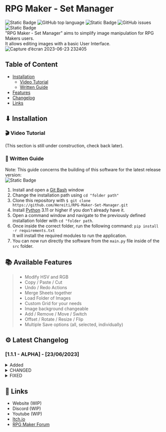 # RPG Maker - Set Manager
![Static Badge](https://img.shields.io/badge/License-LGPL_v3-blue?link=https%3A%2F%2Fwww.gnu.org%2Flicenses%2Flgpl-3.0)
![GitHub top language](https://img.shields.io/github/languages/top/Hereiti/RPG-Maker-Set-Manager)
![Static Badge](https://img.shields.io/badge/Latest_Release-1.1.1-Green)
![GitHub issues](https://img.shields.io/github/issues/Hereiti/RPG-Maker-Set-Manager)
![Static Badge](https://img.shields.io/badge/Itch.io-link-red?link=https%3A%2F%2Fhereiti.itch.io%2Frpg-maker-set-manager)
<br>"RPG Maker - Set Manager" aims to simplify image manipulation for RPG Makers users.
<br>It allows editing images with a basic User Interface.
![Capture d’écran 2023-06-23 232405](https://github.com/Hereiti/RPG-Maker-Set-Manager/assets/40703838/c6809956-4128-4eb4-8f00-0f4d81db7b2d)

## Table of Content
* <a href="https://github.com/Hereiti/RPG-Maker-Set-Manager/main/readme.md#-installation">Installation</a>
  * <a href="https://github.com/Hereiti/RPG-Maker-Set-Manager/main/readme.md#-video_tutorial">Video Tutorial</a>
  * <a href="https://github.com/Hereiti/RPG-Maker-Set-Manager/main/readme.md#-written_guide">Written Guide</a>
* <a href="https://github.com/Hereiti/RPG-Maker-Set-Manager/main/readme.md#-Available_Features">Features</a>
* <a href="https://github.com/Hereiti/RPG-Maker-Set-Manager/main/readme.md#-Changelog">Changelog</a>
* <a href="https://github.com/Hereiti/RPG-Maker-Set-Manager/main/readme.md#-Links">Links</a>

## ⬇ Installation
### 🎬 Video Tutorial
(This section is still under construction, check back later).

### 📝 Written Guide
Note: This guide concerns the building of this software for the latest release version:
<br>![Static Badge](https://img.shields.io/badge/Latest_Release-1.1.1-Green)
1. Install and open a <a href="https://gitforwindows.org/index.html">Git Bash</a> window
2. Change the installation path using `cd "folder path"`
3. Clone this repository with `$ git clone https://github.com/Hereiti/RPG-Maker-Set-Manager.git`
4. Install <a href="https://www.python.org/downloads/">Python</a> 3.11 or higher if you don't already have it.
5. Open a command window and navigate to the previously defined installation folder with `cd "folder path`.
6. Once inside the correct folder, run the following command: `pip install -r requirements.txt`
<br>It will install the required modules to run the application.
7. You can now run directly the software from the `main.py` file inside of the `src` folder.

## 📚 Available Features
> - Modify HSV and RGB
> - Copy / Paste / Cut
> - Undo / Redo Actions
> - Merge Sheets together
> - Load Folder of Images
> - Custom Grid for your needs
> - Image background changeable
> - Add / Remove / Move / Switch
> - Offset / Rotate / Resize / Flip
> - Multiple Save options (all, selected, individually)

## ⚙ Latest Changelog
### [1.1.1 - ALPHA] - [23/06/2023]
<details>
  <summary>Added</summary>
  - ADDED: `Contributors` button in the menu.<br>
  - ADDED: `Supporters` button in the menu.<br>
  - ADDED: Presets for Balloons and States.<br>
  - ADDED: Support for Holder's Content<br>
  - ADDED: Custom Grid Option.<br>
</details>

<details>
  <summary>CHANGED</summary>
- CHANGED: `show_popup` to support RichText.<br>
- CHANGED: Renamed "Type" to "Preset" in the menu.<br>
- CHANGED: Whole code has been rewrote and cleaned.<br>
- CHANGED: Renamed code's modules to better represent what they aim to do.<br>
- CHANGED: Directly changes cell size to fit RPG Maker MZ Presets when selecting presets.<br>
</details>

<details>
  <summary>FIXED</summary>
- FIXED: `Rotate Slider`'s indicator detection radius has been better optimized.<br>
- FIXED: `Load Folder` wasn't loading in a numerical order.<br>
</details>

## 🔗 Links
- Website (WIP)<br>
- Discord (WIP)<br>
- Youtube (WIP)<br>
- <a href="https://hereiti.itch.io/rpg-maker-set-manager">Itch.io</a>
- <a href="forums.rpgmakerweb.com/index.php?threads/rpg-maker-set-manager-v1-0-5.158012/">RPG Maker Forum</a>
